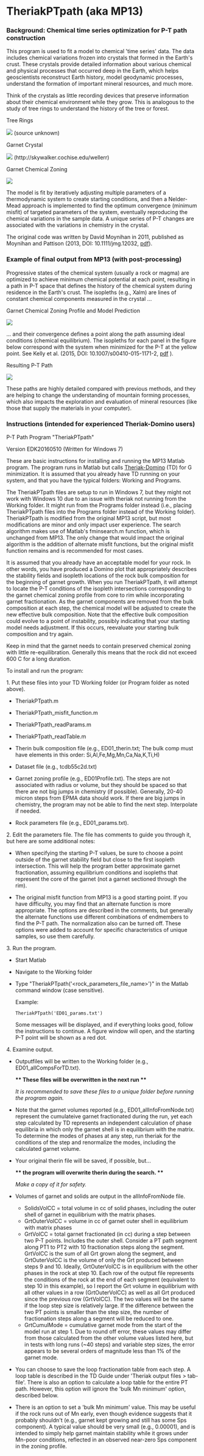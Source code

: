 # TheriakPTpath (aka MP13)
### Background: Chemical time series optimization for P-T path construction

This program is used to fit a model to chemical 'time series' data.  The data includes
chemical variations frozen into crystals that formed in the Earth's crust.  These crystals
provide detailed information about various chemical and physical processes that occurred deep
in the Earth, which helps geoscientists reconstruct Earth history, model geodynamic
processes, understand the formation of important mineral resources, and much more.

Think of the crystals as little recording devices that preserve information about their
chemical environment while they grow.  This is analogous to the study of tree rings to
understand the history of the tree or forest.


Tree Rings

<img src="https://github.com/ericdavidkelly/MP13/blob/master/Tree_rings.jpg"/>
(source unknown)



Garnet Crystal

<img src="https://github.com/ericdavidkelly/MP13/blob/master/grt_crystal.jpg"/>
(http://skywalker.cochise.edu/wellerr)



Garnet Chemical Zoning

<img src="https://github.com/ericdavidkelly/MP13/blob/master/grt_chem.jpg"/>



The model is fit by iteratively adjusting multiple parameters of a thermodynamic system
to create starting conditions, and then a Nelder-Mead approach is implemented to find
the optimum convergence (minimum misfit) of targeted parameters of the system, eventually
reproducing the chemical variations in the sample data.  A unique series of P-T changes
are associated with the variations in chemistry in the crystal.

The original code was written by David Moynihan in 2011, published as Moynihan and
Pattison (2013, DOI: 10.1111/jmg.12032,
<a href="https://www.ucalgary.ca/pattison/files/pattison/13moynihanptpath-jmg.pdf" target="_blank">pdf</a>).


### Example of final output from MP13 (with post-processing)
Progressive states of the chemical system (usually a rock or magma) are optimized to
achieve minimum chemical potential at each point, resulting in a path in P-T space that
defines the history of the chemical system during residence in the Earth's crust.  The
isopleths (e.g., Xalm) are lines of constant chemical components measured in the crystal ...


Garnet Chemical Zoning Profile and Model Prediction

<img src="https://github.com/ericdavidkelly/MP13/blob/master/example_output_model_fit.png"/>


... and their convergence defines a point along the path assuming ideal conditions
(chemical equilibrium).  The isopleths for each panel in the figure below correspond with
the system when minimized for the P-T at the yellow point.  See Kelly et al.
(2015, DOI: 10.1007/s00410-015-1171-2,
<a href="https://www.researchgate.net/profile/Michael_Wells5/publication/280667952_An_Early_Cretaceous_garnet_pressure-temperature_path_recording_synconvergent_burial_and_exhumation_from_the_hinterland_of_the_Sevier_orogenic_belt_Albion_Mountains_Idaho/links/55c0ebe708aec0e5f448fbae.pdf" target="_blank">pdf</a>
).


Resulting P-T Path

<img src="https://github.com/ericdavidkelly/MP13/blob/master/example_output_path.png"/>


These paths are highly detailed compared with previous methods, and they are helping
to change the understanding of mountain forming processes, which also impacts the
exploration and evaluation of mineral resources (like those that supply the materials
in your computer).


### Instructions (intended for experienced Theriak-Domino users)

P-T Path Program "TheriakPTpath"

Version EDK20160510 (Written for Windows 7)

These are basic instructions for installing and running the MP13 Matlab program.
The program runs in Matlab but calls
<a href="https://titan.minpet.unibas.ch/minpet/theriak/theruser.html" target="_blank">Theriak-Domino</a>
(TD) for G minimization.  It is assumed that you already have TD running on your
system, and that you have the typical folders: Working and Programs.

The TheriakPTpath files are setup to run in Windows 7, but they might not work with
Windows 10 due to an issue with theriak not running from the Working folder.  It might
run from the Programs folder instead (i.e., placing TheriakPTpath files into the Programs
folder instead of the Working folder).
TheriakPTpath is modified from the original MP13 script,
but most modifications are minor and only impact user experience.  The search algorithm
makes use of Matlab's fminsearch.m function, which is unchanged from MP13.  The only change that
would impact the original algorithm is the addition of alternate misfit functions, but
the original misfit function remains and is recommended for most cases.

It is assumed that you already have an acceptable model for your rock.  In other words,
you have produced a Domino plot that appropriately describes the stability fields and
isopleth locations of the rock bulk composition for the beginning of garnet growth.
When you run TheriakPTpath, it will attempt to locate the P-T conditions of the isopleth
intersections corresponding to the garnet chemical zoning profile from core to rim while
incorporating garnet fractionation.  As the garnet components are removed from the bulk
composition at each step, the chemical model will be adjusted to create the new effective
bulk composition.  Note that the effective bulk composition could evolve to a point of
instability, possibly indicating that your starting model needs adjustment.  If this occurs,
reevaluate your starting bulk composition and try again.

Keep in mind that the garnet needs to contain preserved chemical zoning with little
re-equilibration.  Generally this means that the rock did not exceed 600 C for a long
duration.


To install and run the program:

1\. Put these files into your TD Working folder (or Program folder as noted above).

  * TheriakPTpath.m

  * TheriakPTpath_misfit_function.m

  * TheriakPTpath_readParams.m

  * TheriakPTpath_readTable.m

  * Therin bulk composition file (e.g., ED01_therin.txt; The bulk comp must have elements
  in this order: Si,Al,Fe,Mg,Mn,Ca,Na,K,Ti,H)

  * Dataset file (e.g., tcdb55c2d.txt)

  * Garnet zoning profile (e.g., ED01Profile.txt).  The steps are not associated with
radius or volume, but they should be spaced so that there are not big jumps in chemistry
(if possible).  Generally, 20-40 micron steps from EPMA data should work.  If there are
big jumps in chemistry, the program may not be able to find the next step.  Interpolate
if needed.

  * Rock parameters file (e.g., ED01_params.txt).

2\. Edit the parameters file.  The file has comments to guide you through it, but here are some additional notes:

  * When specifying the starting P-T values, be sure to choose a point outside of the garnet
stability field but close to the first isopleth intersection.  This will help the program
better approximate garnet fractionation, assuming equilibrium conditions and isopleths
that represent the core of the garnet (not a garnet sectioned through the rim).

  * The original misfit function from MP13 is a good starting point.  If you have difficulty,
you may find that an alternate function is more appropriate.  The options are described
in the comments, but generally the alternate functions use different combinations of
endmembers to find the P-T path.  The normalization also can be turned off.  These options
were added to account for specific characteristics of unique samples, so use them carefully.

3\. Run the program.
  * Start Matlab
  * Navigate to the Working folder
  * Type "TheriakPTpath('<rock_parameters_file_name>')" in the Matlab command window (case sensitive).

    Example:

    ```
    TheriakPTpath('ED01_params.txt')
    ```

    Some messages will be displayed, and if everything looks good, follow the instructions
    to continue.  A figure window will open, and the starting P-T point will be shown as a red dot.

4\. Examine output.
  * Outputfiles will be written to the Working folder (e.g., ED01_allCompsForTD.txt).

    __\*\* These files will be overwritten in the next run \*\*__

    _It is recommended to save these files to a unique folder before running the program again._

  * Note that the garnet volumes reported (e.g., ED01_allInfoFromNode.txt) represent the
cumulateive garnet fractionated during the run, yet each step calculated by TD represents
an independent calculation of phase equilibria in which only the garnet shell is in
equilibrium with the matrix.  To determine the modes of phases at any step, run theriak
for the conditions of the step and renormalize the modes, including the calculated garnet
volume.

  * Your original therin file will be saved, if possible, but...

    __\*\* the program will overwrite therin during the search. \*\*__

    _Make a copy of it for safety._

  * Volumes of garnet and solids are output in the allInfoFromNode file.
    * SolidsVolCC = total volume in cc of solid phases, including the outer shell of garnet
in equilibrium with the matrix phases.
    * GrtOuterVolCC = volume in cc of garnet outer shell in equilibrium with matrix phases
    * GrtVolCC = total garnet fractionated (in cc) during a step between two P-T points.
Includes the outer shell.
  Consider a PT path segment along PT1 to PT2 with 10 fractionation steps along the segment.
    GrtVolCC is the sum of all Grt grown along the segment, and GrtOuterVolCC is the volume of only the Grt produced between steps 9 and 10.  Ideally, GrtOuterVolCC is in equilibrium with the other phases in the rock at step 10.  Each row of the output file represents the conditions of the rock at the end of each segment (equivalent to step 10 in this example), so I report the Grt volume in equilibrium with all other values in a row (GrtOuterVolCC) as well as all Grt produced since the previous row (GrtVolCC).  The two values will be the same if the loop step size is relatively large.  If the difference between the two PT points is smaller than the step size, the number of fractionation steps along a segment will be reduced to one.
    * GrtCumulMode = cumulative garnet mode from the start of the model run at step 1.  Due
to round off error, these values may differ from those calculated from the other volume
values listed here, but in tests with long runs (~40 steps) and variable step sizes, the
error appears to be several orders of magnitude less than 1% of the garnet mode.

  * You can choose to save the loop fractionation table from each step.  A loop table is
described in the TD Guide under 'Theriak output files > tab-file'.
There is also an option to calculate a loop table for the entire PT path.  However,
this option will ignore the 'bulk Mn minimum' option, described below.

  * There is an option to set a 'bulk Mn minimum' value.  This may be useful if the rock
runs out of Mn early, even though evidence suggests that it probably shouldn't (e.g.,
garnet kept growing and still has some Sps component).  A typical value should be very
small (e.g., 0.00001), and is intended to simply help garnet maintain stability while
it grows under Mn-poor conditions, reflected in an observed near-zero Sps component
in the zoning profile.
